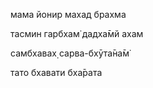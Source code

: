 мама йонир махад брахма

тасмин гарбхам̇ дадха̄мй ахам

самбхавах̣ сарва-бхӯта̄на̄м̇

тато бхавати бха̄рата